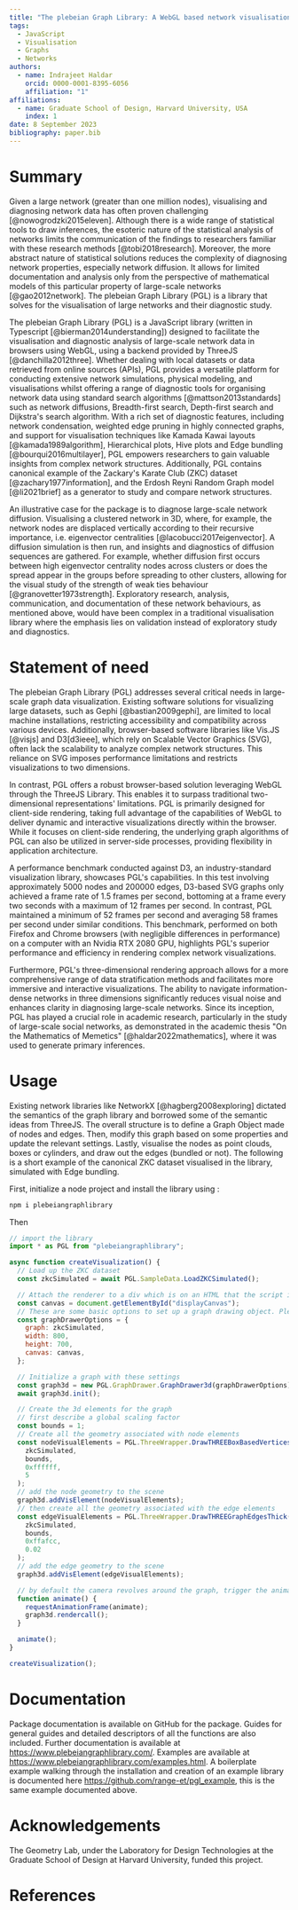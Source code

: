 ```yaml
---
title: "The plebeian Graph Library: A WebGL based network visualisation and diagnostics package"
tags:
  - JavaScript
  - Visualisation
  - Graphs
  - Networks
authors:
  - name: Indrajeet Haldar
    orcid: 0000-0001-8395-6056
    affiliation: "1"
affiliations:
  - name: Graduate School of Design, Harvard University, USA
    index: 1
date: 8 September 2023
bibliography: paper.bib
---
```


# Summary

Given a large network (greater than one million nodes), visualising and diagnosing network data has often proven challenging [@nowogrodzki2015eleven]. Although there is a wide range of statistical tools to draw inferences, the esoteric nature of the statistical analysis of networks limits the communication of the findings to researchers familiar with these research methods [@tobi2018research]. Moreover, the more abstract nature of statistical solutions reduces the complexity of diagnosing network properties, especially network diffusion. It allows for limited documentation and analysis only from the perspective of mathematical models of this particular property of large-scale networks [@gao2012network]. The plebeian Graph Library (PGL) is a library that solves for the visualisation of large networks and their diagnostic study.

The plebeian Graph Library (PGL) is a JavaScript library (written in Typescript [@bierman2014understanding]) designed to facilitate the visualisation and diagnostic analysis of large-scale network data in browsers using WebGL, using a backend provided by ThreeJS [@danchilla2012three]. Whether dealing with local datasets or data retrieved from online sources (APIs), PGL provides a versatile platform for conducting extensive network simulations, physical modeling, and visualisations whilst offering a range of diagnostic tools for organising network data using standard search algorithms [@mattson2013standards] such as network diffusions, Breadth-first search, Depth-first search and Dijkstra's search algorithm. With a rich set of diagnostic features, including network condensation, weighted edge pruning in highly connected graphs, and support for visualisation techniques like Kamada Kawai layouts [@kamada1989algorithm], Hierarchical plots, Hive plots and Edge bundling [@bourqui2016multilayer], PGL empowers researchers to gain valuable insights from complex network structures. Additionally, PGL contains canonical example of the Zackary's Karate Club (ZKC) dataset [@zachary1977information], and the Erdosh Reyni Random Graph model [@li2021brief] as a generator to study and compare network structures.

An illustrative case for the package is to diagnose large-scale network diffusion. Visualising a clustered network in 3D, where, for example, the network nodes are displaced vertically according to their recursive importance, i.e. eigenvector centralities [@lacobucci2017eigenvector]. A diffusion simulation is then run, and insights and diagnostics of diffusion sequences are gathered. For example, whether diffusion first occurs between high eigenvector centrality nodes across clusters or does the spread appear in the groups before spreading to other clusters, allowing for the visual study of the strength of weak ties behaviour [@granovetter1973strength]. Exploratory research, analysis, communication, and documentation of these network behaviours, as mentioned above, would have been complex in a traditional visualisation library where the emphasis lies on validation instead of exploratory study and diagnostics.

# Statement of need

The plebeian Graph Library (PGL) addresses several critical needs in large-scale graph data visualization. Existing software solutions for visualizing large datasets, such as Gephi [@bastian2009gephi], are limited to local machine installations, restricting accessibility and compatibility across various devices. Additionally, browser-based software libraries like Vis.JS [@visjs] and D3[d3ieee], which rely on Scalable Vector Graphics (SVG), often lack the scalability to analyze complex network structures. This reliance on SVG imposes performance limitations and restricts visualizations to two dimensions.

In contrast, PGL offers a robust browser-based solution leveraging WebGL through the ThreeJS Library. This enables it to surpass traditional two-dimensional representations' limitations. PGL is primarily designed for client-side rendering, taking full advantage of the capabilities of WebGL to deliver dynamic and interactive visualizations directly within the browser. While it focuses on client-side rendering, the underlying graph algorithms of PGL can also be utilized in server-side processes, providing flexibility in application architecture.

A performance benchmark conducted against D3, an industry-standard visualization library, showcases PGL's capabilities. In this test involving approximately 5000 nodes and 200000 edges, D3-based SVG graphs only achieved a frame rate of 1.5 frames per second, bottoming at a frame every two seconds with a maximum of 12 frames per second. In contrast, PGL maintained a minimum of 52 frames per second and averaging 58 frames per second under similar conditions. This benchmark, performed on both Firefox and Chrome browsers (with negligible differences in performance) on a computer with an Nvidia RTX 2080 GPU, highlights PGL's superior performance and efficiency in rendering complex network visualizations.

Furthermore, PGL's three-dimensional rendering approach allows for a more comprehensive range of data stratification methods and facilitates more immersive and interactive visualizations. The ability to navigate information-dense networks in three dimensions significantly reduces visual noise and enhances clarity in diagnosing large-scale networks. Since its inception, PGL has played a crucial role in academic research, particularly in the study of large-scale social networks, as demonstrated in the academic thesis "On the Mathematics of Memetics" [@haldar2022mathematics], where it was used to generate primary inferences.

# Usage

Existing network libraries like NetworkX [@hagberg2008exploring] dictated the semantics of the graph library and borrowed some of the semantic ideas from ThreeJS. The overall structure is to define a Graph Object made of nodes and edges. Then, modify this graph based on some properties and update the relevant settings. Lastly, visualise the nodes as point clouds, boxes or cylinders, and draw out the edges (bundled or not). The following is a short example of the canonical ZKC dataset visualised in the library, simulated with Edge bundling.

First, initialize a node project and install the library using :

```bash
npm i plebeiangraphlibrary
```

Then

```javascript
// import the library
import * as PGL from "plebeiangraphlibrary";

async function createVisualization() {
  // Load up the ZKC dataset 
  const zkcSimulated = await PGL.SampleData.LoadZKCSimulated();

  // Attach the renderer to a div which is on an HTML that the script is linked too
  const canvas = document.getElementById("displayCanvas");
  // These are some basic options to set up a graph drawing object. Please refer to the documentation for more options
  const graphDrawerOptions = {
    graph: zkcSimulated,
    width: 800,
    height: 700,
    canvas: canvas,
  };

  // Initialize a graph with these settings
  const graph3d = new PGL.GraphDrawer.GraphDrawer3d(graphDrawerOptions);
  await graph3d.init();

  // Create the 3d elements for the graph
  // first describe a global scaling factor
  const bounds = 1;
  // Create all the geometry associated with node elements
  const nodeVisualElements = PGL.ThreeWrapper.DrawTHREEBoxBasedVertices(
    zkcSimulated,
    bounds,
    0xffffff,
    5
  );
  // add the node geometry to the scene
  graph3d.addVisElement(nodeVisualElements);
  // then create all the geometry associated with the edge elements
  const edgeVisualElements = PGL.ThreeWrapper.DrawTHREEGraphEdgesThick(
    zkcSimulated,
    bounds,
    0xffafcc,
    0.02
  );
  // add the edge geometry to the scene
  graph3d.addVisElement(edgeVisualElements);

  // by default the camera revolves around the graph, trigger the animation call
  function animate() {
    requestAnimationFrame(animate);
    graph3d.rendercall();
  }

  animate();
}

createVisualization();
```

# Documentation

Package documentation is available on GitHub for the package. Guides for general guides and detailed descriptors of all the functions are also included. Further documentation is available at https://www.plebeiangraphlibrary.com/. Examples are available at https://www.plebeiangraphlibrary.com/examples.html. A boilerplate example walking through the installation and creation of an example library is documented here https://github.com/range-et/pgl_example, this is the same example documented above.

# Acknowledgements

The Geometry Lab, under the Laboratory for Design Technologies at the Graduate School of Design at Harvard University, funded this project.

# References
